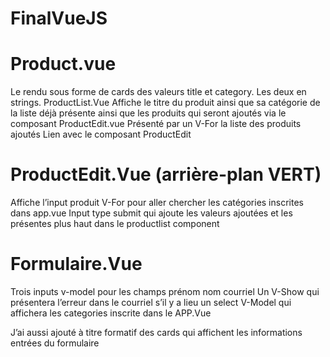 # FinalVueJS

# Product.vue
Le rendu sous forme de cards des valeurs title et category.  Les deux en strings. 
ProductList.Vue
Affiche le titre du produit ainsi que sa catégorie de la liste déjà présente ainsi que les produits qui seront ajoutés via le composant ProductEdit.vue
Présenté par un V-For la liste des produits ajoutés 
Lien avec le composant ProductEdit 

 

# ProductEdit.Vue (arrière-plan VERT)
Affiche l’input produit 
V-For pour aller chercher les catégories inscrites dans app.vue
Input type submit qui ajoute les valeurs ajoutées et les présentes plus haut dans le productlist component
 




# Formulaire.Vue
Trois inputs v-model pour les champs prénom nom courriel
Un V-Show qui présentera l’erreur dans le courriel s’il y a lieu
un select V-Model qui affichera les categories inscrite dans le APP.Vue

J’ai aussi ajouté à titre formatif des cards qui affichent les informations entrées du formulaire



 
